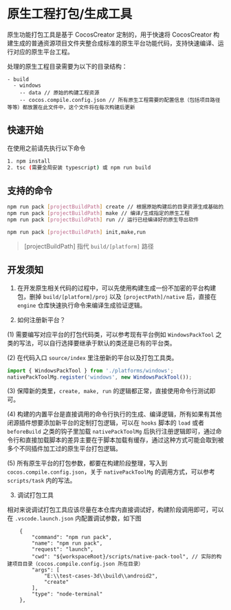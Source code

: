 # 原生工程打包/生成工具

原生功能打包工具是基于 CocosCreator 定制的，用于快速将 CocosCreator 构建生成的普通资源项目文件夹整合成标准的原生平台功能代码，支持快速编译、运行对应的原生平台工程。

处理的原生工程目录需要为以下的目录结构：

```dir
- build
  - windows
    -- data // 原始的构建工程资源
    -- cocos.compile.config.json // 所有原生工程需要的配置信息（包括项目路径等等）都放置在此文件中，这个文件将在每次构建后更新
```

## 快速开始

在使用之前请先执行以下命令

```bash
1. npm install
2. tsc (需要全局安装 typescript) 或 npm run build
```

## 支持的命令

```bash
npm run pack [projectBuildPath] create // 根据原始构建后的目录资源生成基础的原生资源工程
npm run pack [projectBuildPath] make // 编译/生成指定的原生工程
npm run pack [projectBuildPath] run // 运行已经编译好的原生导出软件

npm run pack [projectBuildPath] init,make,run
```

> [projectBuildPath] 指代 `build/[platform]` 路径

## 开发须知

1. 在开发原生相关代码的过程中，可以先使用构建生成一份不加密的平台构建包，删掉 `build/[platform]/proj` 以及 `[projectPath]/native` 后，直接在 `engine` 仓库快速执行命令来编译生成验证逻辑。

2. 如何注册新平台？

(1) 需要编写对应平台的打包代码类，可以参考现有平台例如 `WindowsPackTool` 之类的写法，可以自行选择要继承于默认的类还是已有的平台类。

(2) 在代码入口 `source/index` 里注册新的平台以及打包工具类。

```ts
import { WindowsPackTool } from './platforms/windows';
nativePackToolMg.register('windows', new WindowsPackTool());
```

(3) 保障新的类里，`create, make, run` 的逻辑都正常，直接使用命令行测试即可。

(4) 构建的内置平台是直接调用的命令行执行的生成、编译逻辑，所有如果有其他闭源插件想要添加新平台的定制打包逻辑，可以在 `hooks` 脚本的 `load` 或者 `beforeBuild` 之类的钩子里加载 `nativePackToolMg` 后执行注册逻辑即可，通过命令行和直接加载脚本的差异主要在于脚本加载有缓存，通过这种方式可能会取到被多个不同插件加工过的原生平台打包逻辑。

(5) 所有原生平台的打包参数，都要在构建阶段整理，写入到 `cocos.compile.config.json`，关于 `nativePackToolMg` 的调用方式，可以参考 `scripts/task` 内的写法。

3. 调试打包工具

相对来说调试打包工具应该尽量在本仓库内直接调试好，构建阶段调用即可，可以在 `.vscode.launch.json` 内配置调试参数，如下图

```json5
    {
        "command": "npm run pack",
        "name": "npm run pack",
        "request": "launch",
        "cwd": "${workspaceRoot}/scripts/native-pack-tool", // 实际的构建项目目录（cocos.compile.config.json 所在目录）
        "args": [
            "E:\\test-cases-3d\\build\\android2",
            "create"
        ],
        "type": "node-terminal"
    },
```
